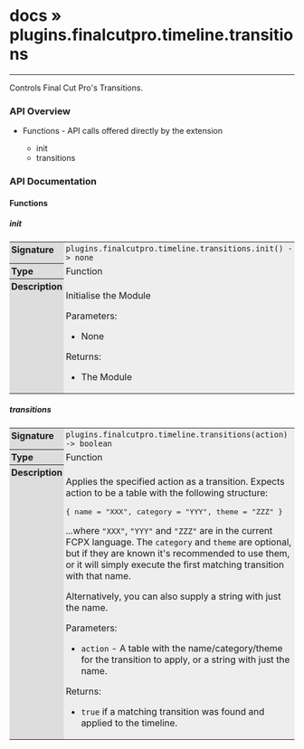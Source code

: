 # [docs](index.md) » plugins.finalcutpro.timeline.transitions
---

Controls Final Cut Pro's Transitions.

<style type="text/css">
	a { text-decoration: none; }
	a:hover { text-decoration: underline; }
	th { background-color: #DDDDDD; vertical-align: top; padding: 3px; }
	td { width: 100%; background-color: #EEEEEE; vertical-align: top; padding: 3px; }
	table { width: 100% ; border: 1px solid #0; text-align: left; }
	section > table table td { width: 0; }
</style>
<link rel="stylesheet" href="../../css/docs.css" type="text/css" media="screen" />
<h3>API Overview</h3>
<ul>
<li>Functions - API calls offered directly by the extension</li>
  <ul>
	<li><a href="#init">init</a></li>
	<li><a href="#transitions">transitions</a></li>
  </ul>
</ul>
<h3>API Documentation</h3>
<h4 class="documentation-section">Functions</h4>
  <section id="init">
	<h5><a href="#init">init</a></h5>
	<table>
	  <tr>
		<th>Signature</th>
		<td><code>plugins.finalcutpro.timeline.transitions.init() -&gt; none</code></td>
	  </tr>
	  <tr>
		<th>Type</th>
		<td>Function</td>
	  </tr>
	  <tr>
		<th>Description</th>
		<td><p>Initialise the Module</p>
<p>Parameters:</p>
<ul>
<li>None</li>
</ul>
<p>Returns:</p>
<ul>
<li>The Module</li>
</ul>
</td>
	  </tr>
	</table>
  </section>
  <section id="transitions">
	<h5><a href="#transitions">transitions</a></h5>
	<table>
	  <tr>
		<th>Signature</th>
		<td><code>plugins.finalcutpro.timeline.transitions(action) -&gt; boolean</code></td>
	  </tr>
	  <tr>
		<th>Type</th>
		<td>Function</td>
	  </tr>
	  <tr>
		<th>Description</th>
		<td><p>Applies the specified action as a transition. Expects action to be a table with the following structure:</p>
<div class="highlight"><pre><span></span><span class="p">{</span> <span class="n">name</span> <span class="o">=</span> <span class="s2">&quot;XXX&quot;</span><span class="p">,</span> <span class="n">category</span> <span class="o">=</span> <span class="s2">&quot;YYY&quot;</span><span class="p">,</span> <span class="n">theme</span> <span class="o">=</span> <span class="s2">&quot;ZZZ&quot;</span> <span class="p">}</span>
</pre></div>
<p>...where <code>"XXX"</code>, <code>"YYY"</code> and <code>"ZZZ"</code> are in the current FCPX language. The <code>category</code> and <code>theme</code> are optional,
but if they are known it's recommended to use them, or it will simply execute the first matching transition with that name.</p>
<p>Alternatively, you can also supply a string with just the name.</p>
<p>Parameters:</p>
<ul>
<li><code>action</code>     - A table with the name/category/theme for the transition to apply, or a string with just the name.</li>
</ul>
<p>Returns:</p>
<ul>
<li><code>true</code> if a matching transition was found and applied to the timeline.</li>
</ul>
</td>
	  </tr>
	</table>
  </section>
